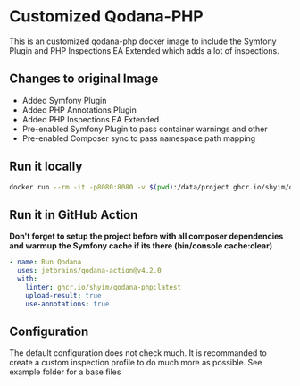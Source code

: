 # Customized Qodana-PHP

This is an customized qodana-php docker image to include the Symfony Plugin and PHP Inspections EA Extended which adds a lot of inspections.

## Changes to original Image

- Added Symfony Plugin
- Added PHP Annotations Plugin
- Added PHP Inspections EA Extended
- Pre-enabled Symfony Plugin to pass container warnings and other
- Pre-enabled Composer sync to pass namespace path mapping

## Run it locally

```bash
docker run --rm -it -p8080:8080 -v $(pwd):/data/project ghcr.io/shyim/qodana-php --show-report
```

## Run it in GitHub Action

**Don't forget to setup the project before with all composer dependencies and warmup the Symfony cache if its there (bin/console cache:clear)**

```yaml
- name: Run Qodana
  uses: jetbrains/qodana-action@v4.2.0
  with:
    linter: ghcr.io/shyim/qodana-php:latest
    upload-result: true
    use-annotations: true
```

## Configuration

The default configuration does not check much. It is recommanded to create a custom inspection profile to do much more as possible. See example folder for a base files
